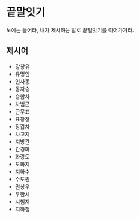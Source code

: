 # 끝말잇기

노예는 들어라, 내가 제시하는 말로 끝말잇기를 이어가거라.

## 제시어

- 강창유
- 유명인
- 인사동
- 동자승
- 승합차
- 차범근
- 근무표
- 표창장
- 장갑차
- 차고지
- 지방간
- 간경화
- 화랑도
- 도화지
- 지하수
- 수도권
- 권상우
- 우한시
- 시험지
- 지하철
